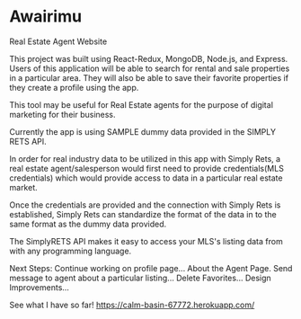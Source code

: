# Awairimu
Real Estate Agent Website


This project was built using React-Redux, MongoDB, Node.js, and Express.
Users of this application will be able to search for rental and sale properties in a particular area.
They will also be able to save their favorite properties if they create a profile using the app.

This tool may be useful for Real Estate agents for the purpose of digital marketing for their business. 

Currently the app is using SAMPLE dummy data provided in the SIMPLY RETS API.

In order for real industry data to be utilized in this app with Simply Rets, a real estate agent/salesperson would
first need to provide credentials(MLS credentials) which would provide access to data in a particular real estate market.

Once the credentials are provided and the connection with Simply Rets is established, Simply Rets can standardize the format of the data in to the same format as the dummy data provided.

The SimplyRETS API makes it easy to access your MLS's listing data from with any programming language.

Next Steps:
Continue working on profile page...
About the Agent Page.
Send message to agent about a particular listing...
Delete Favorites...
Design Improvements...


See what I have so far!
https://calm-basin-67772.herokuapp.com/

